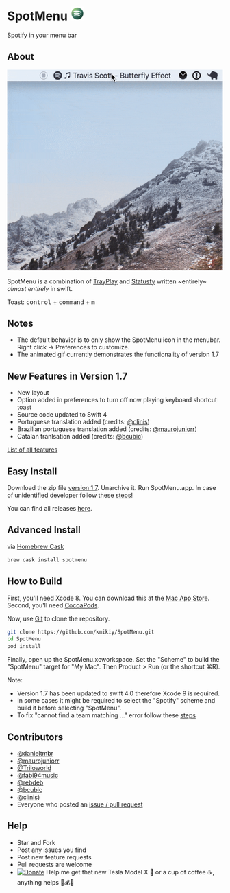 # SpotMenu ![demo](https://github.com/kmikiy/SpotMenu/blob/master/SpotMenu/Assets.xcassets/AppIcon.appiconset/spotmenu%20(5)-1.png)
Spotify in your menu bar

## About

![demo](https://github.com/kmikiy/SpotMenu/blob/master/Demo/demo.gif)

SpotMenu is a combination of [TrayPlay](https://github.com/mborgerson/TrayPlay) 
and [Statusfy](https://github.com/paulyoung/Statusfy) written ~entirely~ _almost entirely_ in swift. 

Toast: <kbd>control</kbd> + <kbd>command</kbd> + <kbd>m</kbd>

## Notes

- The default behavior is to only show the SpotMenu icon in the menubar. Right click → Preferences to customize.    
- The animated gif currently demonstrates the functionality of version 1.7   

## New Features in Version 1.7

+ New layout
+ Option added in preferences to turn off now playing keyboard shortcut toast
+ Source code updated to Swift 4
+ Portuguese translation added (credits: [@clinis](https://github.com/clinis))
+ Brazilian portuguese translation added (credits: [@maurojuniorr](https://github.com/maurojuniorr))
+ Catalan tranlsation added (credits: [@bcubic](https://github.com/bcubic))

[List of all features](https://github.com/kmikiy/SpotMenu/blob/master/FEATURES.md)


## Easy Install

Download the zip file [version 1.7](https://github.com/kmikiy/SpotMenu/releases/download/v1.7/SpotMenu170.zip). Unarchive it. Run SpotMenu.app.
In case of unidentified developer follow these [steps](https://support.apple.com/kb/PH21769?locale=en_US)!

You can find all releases [here](https://github.com/kmikiy/SpotMenu/releases).

## Advanced Install

via [Homebrew Cask](https://caskroom.github.io)

```sh
brew cask install spotmenu
```

## How to Build

First, you'll need Xcode 8. You can download this at the [Mac App Store](https://itunes.apple.com/us/app/xcode/id497799835?mt=12).
Second, you'll need [CocoaPods](https://guides.cocoapods.org/using/getting-started.html). 

Now, use [Git](http://git-scm.com/) to clone the repository.

```sh
git clone https://github.com/kmikiy/SpotMenu.git
cd SpotMenu
pod install
```

Finally, open up the SpotMenu.xcworkspace. Set the "Scheme" to build the "SpotMenu" target for "My Mac". Then Product > Run (or the shortcut ⌘R).

Note: 
- Version 1.7 has been updated to swift 4.0 therefore Xcode 9 is required.
- In some cases it might be required to select the "Spotify" scheme and build it before selecting "SpotMenu".
- To fix "cannot find a team matching ..." error follow these [steps](https://github.com/kmikiy/SpotMenu/issues/54)

## Contributors

- [@danieltmbr](https://github.com/danieltmbr)
- [@maurojuniorr](https://github.com/maurojuniorr)
- [@Triloworld](https://github.com/Triloworld)
- [@fabi94music](https://github.com/fabi94music)
- [@rebdeb](https://github.com/rebdeg)
- [@bcubic](https://github.com/bcubic)
- [@clinis](https://github.com/clinis))
- Everyone who posted an [issue / pull request](https://github.com/kmikiy/SpotMenu/issues?utf8=✓&q=)

## Help

- Star and Fork
- Post any issues you find
- Post new feature requests
- Pull requests are welcome
- [![Donate](https://www.paypalobjects.com/en_US/i/btn/btn_donate_SM.gif)](https://www.paypal.com/cgi-bin/webscr?cmd=_s-xclick&hosted_button_id=NL4KDG65UYQB6) Help me get that new Tesla Model X 🚗 or a cup of coffee ☕️, anything helps 💸💰💵
